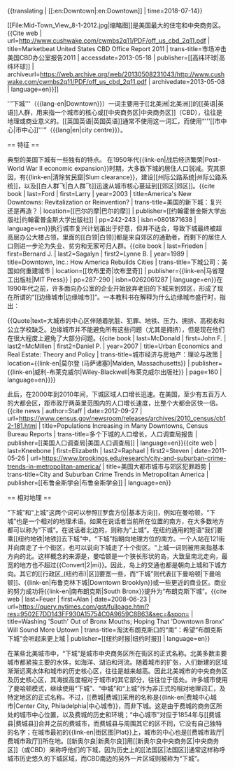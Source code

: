 {{translating | [[:en:Downtown|:en:Downtown]] | time=2018-07-14}}

[[File:Mid-Town_View_8-1-2012.jpg|缩略图]]是美国最大的住宅和中央商务区。<ref>{{Cite web | url=http://www.cushwake.com/cwmbs2q11/PDF/off_us_cbd_2q11.pdf | title=Marketbeat United States CBD Office Report 2011 | trans-title=市场冲击美国CBD办公室报告2011 | accessdate=2013-05-18 | publisher=[[高纬环球|高纬环球]] | archiveurl=https://web.archive.org/web/20130508231043/http://www.cushwake.com/cwmbs2q11/PDF/off_us_cbd_2q11.pdf | archivedate=2013-05-08 | language=en}}</ref>]]

'''下城'''（{{lang-en|Downtown}}）一词主要用于[[北美洲|北美洲]]的[[英语|英语]]人群，用来指一个城市的核心或[[中央商务区|中央商务区]]（CBD），往往是地理或商业意义的。[[英国英语|英国英语]]通常不使用这一词汇，而使用“'''[[市中心|市中心]]'''”（{{lang|en|city centre}}）。
<!--
== 历史 ==

=== 起源 ===
术语"市区"被认为已经创造了在 [[纽约|纽约市]]，在那里，这是在使用通过1830年代提到了原来的城市在海岛南端的 [[曼哈頓|曼哈顿]].<ref name="fogelson">Fogelson, p.10.</ref> 作为镇纽约长大成为一个城市，只有向它可以长在该岛是朝向北，进行上游从原来的解决办法，"起来"和"向下"的术语来自习惯法的地图设计在其中是 [[北|北]] 和下的是 [[南|南]]方。 因此，任何东西北的原镇成为被称为"[[曼哈顿上城|住宅区的]]"([[曼哈顿上城|上曼哈顿]])，并通常是一个住宅区，同时将原有城区 – 这也是纽约的唯一的主要中心的业务在时间 – 被称为"市区"([[曼哈顿下城|曼哈顿]]).
[[File:256_BROADWAY,_LOOKING_NORTH_FROM_BARCLAY_STREET._THE_POST_OFFICE_crop.jpg|左]] ([[曼哈頓|曼哈顿]])在1893年；以看 [[百老匯|百老汇]] 从巴克莱街]]
在19世纪后期，该期逐渐获得通过城市在 [[美国|美国]] 和 [[加拿大|加拿大]] 提到的历史中心的城市，这是最常见的是相同的 [[金融区|商业中心]] 的城市。 "住宅区"，也扩展，但是在较小的程度。 在这两种情况下，虽然，定向性的这两个词是丢失，因此，波士顿，可能指"市区"，即使它是北部他们在哪里。<ref name="fogelson11">Fogelson, p.11.</ref><blockquote class="" style="">市中心奠定南在底特律，但北克里夫兰，东圣路易斯，西在匹兹堡。 在波士顿，居民指出，在1880年，中心是在中心城市。 住宅区是北部市中心在辛辛那提，但南方中心在新奥尔良的旧金山。</blockquote>值得注意的是，"市区"是不是包括在字典迟至1880年代的。<ref name="fogelson2">Fogelson, p.12.</ref> 但是由1900年代早期，"市区"，是清楚确立为适当的期限在 [[美国英语|美国英语]] 对一个城市的中央商务区，虽然这个词是几乎不为人所知，在英国和西欧，在这里的表现形式，如"城市中心"， ''"le centre-ville"'' (法国), ''"el centro"'' (西班牙)中， ''"o中心"'' (葡萄牙)和 ''"das中心"'' (德国)都使用。 甚至作为迟早在20世纪英语的旅行作家认为有必要解释对他们的读者什么"市区"的意思。

虽然美国市中心缺乏法律定义的边界，往往是零部件的几个病房，大多数城市用作自己的基本功能区，位于市中心的不是困难的，因为它是这个地方那里所有的 [[有軌電車|街铁路]] 和高架铁路融合，以及 – 至少在大多数地方 – 那里的铁路终端进行。 这是位伟大的百货商店和酒店、以及剧院、俱乐部、歌舞厅和歌舞厅、以及在那里的摩天大楼建成后，技术完善。 这也是常见的，首先，只有部分城市，是电气化。 这也是地方街的拥挤是最糟糕的一个问题对这一方案从来没有真正发现的。<ref>Fogelson, pp.13, 188, 191</ref>
[[File:Rand_McNally_Building_1889_crop.jpg|缩略图]]
但最重要的是，市中心的地方，城市有没有其业务。 里面的小区，有时作为小为几百英亩，大部分的交易、销售和购买 – 零售和批发 – 在整个区域将采取的地方。 有中心的企业在其他地方周围的城市及其周围地区，但城市区域是主要的一个，真正的中央商务区。 和更多和更多的业务是市中心，那些有自己的家园有逐步推出，出售他们的财产和迁移到更安静的住宅区住宅区。<ref>Fogelson, pp.13-20</ref>

=== 摩天大楼 ===
在 [[摩天大樓|摩天大楼]] 将成为标志的市区。 之前发明的 [[升降机|电梯]] – 后来的高速电梯 – 建筑物被限制在高到大约六个故事，这是一个 ''事实上的'' 限制设定的数量的楼梯是假定的人将上升，但随着电梯，这一限制是破碎和建筑物开始建造了大约十六个故事。 什么有限，他们然后是厚度的砌需要在基举行的重建上。 作为该建筑有更高，厚度的砖石和所需的空间的电梯不允许足够的出租空间，使建设有利可图。 什么破灭了这种限制是明的第一铁然后将 钢架 建筑，在其建立的载荷进行的内部金属框架的骨架，其中砌 – 后来玻璃 – 只是挂掉的没有携带任何重量。

虽然第一次使用在芝加哥，钢架抓住了摩天大楼上最快地在纽约在1880年代，从那里蔓延到其他大部分的美国城市，在1890年代和1900年代的。 明显缺乏的一个高度限制的这类建设一个强烈的辩论是否其高度应该受到法律的限制，支持者和反对者的高度限制提出的许多论点支持他们的位置。 这个问题的高度限制也产生了深远的影响的性质的市中心本身：将它继续是一个浓缩核心，或者作为它的增长，将高度的限制迫使它传播出去到一个较大的区域。<ref name="fogelson114">Fogelson, pp.114-38</ref> 在短期内支持者的高度限制是成功的，在他们的努力。 通过1910年代中，大多数大型和中型城市有高度限制在效果上，与纽约 – 尽管有几个协调一致的努力来制定他们，费城底特律的匹兹堡和明尼阿波利斯正在显着的守的。<ref>Fogelson, pp.151-52</ref>
[[File:Lower_Manhattan_from_Helicopter.jpg|左]]，也称为 [[曼哈頓金融區|金融区]]，纽约城的原有的市中心]]
[[File:Philadelphia_skyline_from_south_street_bridge_crop.jpg|左]]
[[File:Chicago_(2551775794).jpg|左]]，(环)的第三大人口最多的市区是在美国]]

=== 区域划分 ===
最后，虽然，它不会是高度限制 ''本身'' 限制的摩天大楼，但全面的 [[土地使用分區|区域划分的法律]] 将设立的独立要求的不同部分城市，并将规范不仅高度的，但也是一个建筑物的体积的百分比很多的使用和光量的建筑物阻塞， 并且还将鼓励 [[街影|挫折]] ，以减少建筑物的大部分通过允许其他高度每脚的挫折 – 的确切金额取决于区域的建筑物。 纽约市是第一个做到这一点，有的 1916年的区域划分的决议，这是促使在良好的部分，通过建设的 公平建设 在1915年，有40个设施直面并没有遇到挫折，人们担心的市中心区成为一个迷宫的暗的街道上，它从来没有看到阳光。 什么更糟糕的是，至少对房地产的利益，建设甩了1.2亿平方英尺(有111,000人m<sup>2</sup>)的办公室空间是一个缓慢的房地产市场。 许多在房地产行业中，区域规划法》是一个例子的一个"合理的限制。"<ref>Fogelson, pp.160-66</ref> 一旦纽约通过了其法，其他城市之后，尽管拟议的区域划分的措施没有满足顽强抵抗在某些地方，往往是因为列入限制性过强的高度的限制，以及有时是因为整个概念的分区被视为不民主和毗邻 [[社会主义|社会主义]]的。<ref>Fogelson, pp.166-172</ref> 最终，一项示范法， 标准国家的区域划分的《授权法》 的1922年制定了为指导各城市希望制订区域规划条例，而现在的一部分，几乎每个美国城市。

=== 中央商务区 ===
在19世纪和20世纪初，市中心区 ''的'' 商业区的美国城市，但是开始围绕1920年代和1930年代，随着城市在继续增长的大小和人口，相互竞争的商业区开始出现的外部市中心边远地区。 这是时间的时期"[[中心商务区|中央商务区]]"开始出现或多或少等同于市区。 短语承认存在其他业务地区在城市，但分配给市中心的首要地位的"中央"，不仅在地域上，在许多城市，而且在重要的。 在许多情况下，市中心区域或者中心商业区本身开始增长，例如在曼哈顿在曼哈顿下城商业区和较新的一个市中心开始增加彼此相向的，<ref group="Notes">The movement of the two districts towards each other was stopped at first by the difficulty of building very tall buildings in the area between them, because the bedrock of [//en.wikipedia.org/wiki/Manhattan_schist Manhattan schist] was so deep there, and later by zoning regulations. In effect then, contemporary Manhattan has ''two'' "central business districts", the one in Lower Manhattan, usually referred to as the [//en.wikipedia.org/wiki/Financial_District,_Manhattan Financial District], and the one in midtown, usually called [//en.wikipedia.org/wiki/Midtown_Manhattan Midtown Manhattan]. "Downtown", therefore, is now primarily a direction, but can also be said to encompass most of Manhattan below [//en.wikipedia.org/wiki/Central_Park Central Park], even though this includes residential neighborhoods such as the [//en.wikipedia.org/wiki/Lower_East_Side Lower East Side], [//en.wikipedia.org/wiki/Greenwich_Village Greenwich Village], [//en.wikipedia.org/wiki/Chelsea,_Manhattan Chelsea], the [//en.wikipedia.org/wiki/Flatiron_District Flatiron District] – located around one of the city's very first "skyscrapers", the 22-story [//en.wikipedia.org/wiki/Flatiron_Building Flatiron Building], and [//en.wikipedia.org/wiki/Gramercy_Park Gramercy Park].</ref> 或在芝加哥市中心的扩展从 [[卢普区|环]] 跨 [[芝加哥河|芝加哥的河流]] 向 [[密歇根大街_(芝加哥)|密歇根大道]]上。 事实上，不稳定的中心是一个令人关切为商业和房地产利益，因为商业区拒绝留在那里已经，并将其位置在响应许多因素，虽然它一般停留相当紧凑 – 1930年代早期，即使是最大了不到2%的城市空间，最明显较小的 – 并且仍然是主要业务区的城市。<ref>Fogelson, pp.181-88</ref>

房地产的利益得到特别关切的倾向市中心的移动，因为市区了迄今为止最高的土地价值在每个城市。 一位评论员说，如果芝加哥的土地价值列为高度上的救济地图，循环将相当于高峰的喜马拉雅山相比较的其他城市。 1926年，芝加哥的中央商务区，占不到1％的城市，有20%的城市土地价值。 同样的关系是真在圣路易斯在20年代中期(20%)和洛杉矶1930年代初期(17%). 因此，当一个市区开始转变其地理位置，一些财产所有人都失去大量的金钱，而其他人会站获得。<ref>Fogelson, pp.185, 193</ref>

=== 权力下放 ===
一种方法，在其市中心改变自19世纪末的早在20世纪，工业企业开始撤离市中心移到周边城市，这意味着市中心的业务主要部分的迅速发展的 [[第三产业|服务部门]]的。 全新的公司随后的老年人，并且从来没有来到市中心，定居在边缘城市或城市地区。 工业区的发展在这些领域，它们有时会专门划为制造。 在那里，土地是大大低于市中心，财产税被降低，运输用品和成品产品更容易的不断堵塞象征性的市中心，并与改进的 [[电话|电话]] 系统，工业公司仍可能保持与他们的公司有业务与其他地方。 因此迁移，制造不再是一个重要部分的市中心的混合企业。<ref>Fogelson, pp.194-95</ref>

另一个部门，开始远离市中心甚至在20世纪伟大的文化机构：博物馆、交响乐厅，主要图书馆等。 不只是高成本的土地市中心的一个因素，但是这些机构希望较大块的土地比这里，使他们的建筑可以自己可以很容易地认为艺术作品。 组织，例如 [[大都會藝術博物館|大都会艺术博物馆]]， 纽约历史学会， [[美國自然史博物館|美国自然历史博物馆]] 和 [[紐約城市博物館|博物馆的纽约市]]，都在曼哈顿搬到了市中心，如没有 [[波士頓美術館|艺术博物馆]]， [[波士顿公共图书馆|波士顿公共图书馆]]， [[波士顿交响乐团|波士顿交响乐团演奏]]，并将 马萨诸塞州历史学会 在波士顿， [[克利夫蘭藝術博物館|克利夫兰艺术博物馆]]， 巴尔的摩的艺术博物馆的， 在 底特律的公共图书馆 和 底特律研究所的技术，大部分的文化机构在 [[匹兹堡|匹兹堡]]. 公众的反应，这些动物混合，有一些哀悼的损失的一种平衡的整体主义的市中心，而其他国家，特别是那些参与房地产的，看起来正在提供土地的文化机构抛在后面。<ref>Fogelson, pp.195-97</ref>
[[File:Downtown_LA.jpg|右]]]]
[[File:San_Francisco_(1).jpg|右]]]]
[[File:Boston_skyline_(5173948387)_crop.jpg|右]]
损失的主要文化机构的左边市中心作为一个主要专用于企业，但损失的另一个部门、零售商店、定义 ''类型'' 的业务，这样做是有的。 伟大的零售点像百货商店一直有的倾向于移动，接近居住区，以使它更易为其客户得到他们，但是1920年以后他们开始聚集在次要的业务地区的周边城市。 增长的连锁店，例如 [[杰西潘尼|J.C.彭尼]], F.W*伍尔沃斯的， 受美国消费者心理学协会 和 W.T.授权，促成了增加的重要性，偏远的购物区，开始畅销的那些零售商店留在了中心商业区，并引起那些商店开设分支机构在次区在尝试去那里的顾客，而不是让他们来市中心。<ref>Fogelson, pp.197-99</ref>

娱乐场所也促进了权力下放的商业影响的重要性和影响力的市中心和该中心商业区。 [[劇場藝術|剧院]]的、 [[歌舞杂耍表演|杂耍表演]] 的房屋、 [[舞廳|舞厅]] 和 [[夜總會|夜总会]] 已有主要位于市中心，与 [[尼克国际儿童频道|nickelodeons]] 扩散整个城市。 当膜成为占主导地位的媒介，以及展商开始建立 [[電影院|电影院]] 显示他们，他们在第一次建这些场所中心为好，但是，正如在零售商、连锁商，例如 洛斯 开始建设他们在地点方便地向广大观众，他们正在寻求；再次，这是一个问题，把他们的产品的人。 通过1920年代末，电影的房子以外的市中心远远超过那些在中央区。 不是所有的电影院在周边都是 宫殿中，但是，净效应是，中心没有再娱乐中心城市。<ref>Fogelson, p.200</ref>

与损失的制造业、主要文化机构、多的零售商在市及其损失的状况作为娱乐中心，中心有了很大改变。 它仍然是位置的银行、股票和初级商品交易所、法律和会计公司，总部主要的工业关注问题和公用事业、保险公司和广告机构，和在其范围继续建造新的和更高的摩天大楼的住房办事处、酒店、甚至是百货商场，但它仍然稳步地失去作为权力下放付出了代价。 其人口白天不是跟上人口增长的城市的周围，并且房产价值，同时继续上升，是不会上升一样快，在那些次要的业务地区。 市中心仍然是中央商务区，并仍然是最重要的领域这样做的业务和商务，但它不再是占主导地位，因为它曾经是。<ref>Fogelson, pp.198, 200-01</ref>

==== 原因和影响 ====
原因的权力下放，其减少重要的市中心生活的美国城市，已经归咎于许多因素，包括每个城市的正常增长模式；科技的进步喜欢的话，这使它更容易为企业对企业交往在一定距离，从而减少需要一种集中商业核心；上升的私人汽车，其中允许消费者去外围的业务地区更容易强劲增长，在电车票价; 继续问题的拥挤狭窄的街道市区。<ref>Fogelson, p.201</ref>

尽可能多的人不同意关于什么引起的权力下放，他们甚至不在协议有关权力下放如何能影响中心商业区，意见不同的方式，从相信，它将减少市中心的足够，它最终将只包括办事处和总部的企业巨头的信念，即权力下放将导致一个(或许是当之无愧)死亡的市中心完全不必要的，受害者在其困难的交通拥塞。 之间的那些人看到了一个降低该地区的影响，但不是充分的，足以防止它从剩余的"太阳报"，远离商业中心围绕着. 其他人怀疑是否有权力下放已为强烈的影响，因为它已记入。 职位采取这一中心是一个自然的部分演变的一个城市，或非自然结果的一个 ''事实上的'' 阴谋通过商人和业主，所以问题是什么权力下放会对市中心成为与该问题有关地区的合法性。<ref>Fogelson, pp.201-06; 216-17</ref>

权力下放还增加了发生率之间的竞争市中心和新兴的商业区。 在洛杉矶，例如，市中心和威尔希尔大道争夺统治地位，并在辛辛那提的竞争之间的旧市中心为中心的周围喷泉广场之一在运河街。 降低市中心通过权力下放导致这些战斗是在区域之间，现在是更多比较相等。<ref>Fogelson, pp.209-213</ref>

=== 大萧条 ===
像几乎每一个其他方面的美国生活的 大萧条 了重大影响国家的市区。 市中心只是来关闭的一个主要建筑热潮，其中大量的新的商业和办公室空间，酒店，百货商店已经建成。 通过1931年有89个建筑物的30故事或更多在曼哈顿之间，以及1925年和1931年，办公室空间几乎增加了一倍；在芝加哥，它几乎增加了75％，在费城的几乎三分之二，超过50％在新奥尔良和丹佛。 在1920年代，500,000额外的酒店客房都建在纽约，从1927年至1931年有84大的酒店在那里，增加了酒店的空间由两个分之二。

当繁荣已经结束，和抑郁症已经开始有其作用，从这个新的空间成为不需要的多余的。 所有者的较小的建筑物谁不能保持足够数量的住户支付的开销，撕毁了他们的建筑物，但wheeras在最近的过去，他们将被替换为更高的建筑物，现在他们成为一个和两个层停车库或地下层的停车场。 这些被广泛地称为"纳税人"，因为它们产生足够的收入的所有者很多支付的税款。 租金下降，有时多达30%，并且不支付租金增加。 即使使用的"纳税人"服务的商业空间，空缺率急剧上升的。 业主进入了默认和市区房地产失去了相当多的价值:25-30%在芝加哥 – 尽管值在城市的其他部分，包括边远地业务的地区，情况甚至更糟。
[[File:Aerial_views_of_the_Houston,_Texas,_28005u.jpg|左]]]]

[[File:Main_Street_North_Adams.jpg|左]]，人口的13 000人。 这种规模和风格是典型的许多小城市，在美国和加拿大。]]
百货商店被击中难；大多数管理，以保持他们的门打开，但很少有赚钱。 酒店其需要有大的工作人员，并要求高的占用率获得利润也深深影响；在曼哈顿酒店入住率下降，从1929年的70％至50％左右，在1933年。 房价被削减，收入下降，许多酒店关闭或拖欠。 到1934年，80％的酒店在曼哈顿拥有通过他们的债权人。<ref name="fogelson218">Fogelson, pp.218-21</ref>

=== 的恢复 ===
慢恢复的影响很大的抑郁症，始于1930年代中期，减速结束时1930年代，并加快了速度开始的 [[第二次世界大战|第二次世界大战]]，这样，通过的1940年代早期，该国大部分出抑郁症。 多余的商业空间开始使用，空缺率下降，百货商店的销售量上涨、酒店入住率上升，收入增加。<ref name="fogelson221">Fogelson, pp. 221-226</ref>

尽管这种恢复，白天的人口的国家的市区没有出现反弹。 例如，在芝加哥之间的1929年和1949年，城市的人口增长了7％，而整个大都市区的大约14％，但白天人口的循环只玫瑰的1/3的1%。 有一些例外，例如纽约市，这种模式的典型跨越美国城市，并被捆绑的减速的速率增长的城市自己。 城市，在美国的增长速度要慢得多，比在任何其他历史时期的国家，有些甚至丧失的人口。 大都市地区增长快于城市的内部，他们指示开始的十年中的 [[城市蔓延|城市扩张]]，但它们也增长较慢的速度比往常一样。 市中心还减少了白天的人口，因为人们现在走到离商业区，这是更接近家园的汽车，对他们的购物与娱乐、商业和工作。 增加使用汽车上的大众运输，也损坏的市中心，由于有轨电车线聚集在市中心，同时，道路又无处不在。 所有这些因素促成了较小的恢复市区相对于整个城市和大都市区。

另一个迹象，表明市中心不再作为中央到城市生活，因为他们曾经是包括减少部分零售贸易，发生了有相比周边业务领域，其中获益增长的连锁店，损害的大市百货商店而且，"纳税人"，其中许多人曾预计的消失一旦经济改进，仍然存在，甚至增加了数量。 在循环在芝加哥通过的1940年代早期，有18％的土地是空缺，或是用于停车场；在洛杉矶的同递字是25%以上。 需求，为商业空间是那么的光，它没有做出财政意义的建昂贵的新建筑，以及银行开始拒绝提供贷款用于这一目的， 修订 整个社区中心的业务bistrict的。-->

== 特征 ==

典型的美国下城有一些独有的特点。 在1950年代{{link-en|战后经济繁荣|Post–World War II economic expansion}}时期，大多数下城的居住人口锐减。究其原因，有{{link-en|清除贫民窟|Slum clearance}}，建设[[州际公路系统|州际公路系统]]，以及[[白人群飞|白人群飞]]迅速从城市核心蔓延到[[郊区|郊区]]。<ref>{{cite book | last=Ford | first=Larry | year=2003 | title=America's New Downtowns: Revitalization or Reinvention? | trans-title=美国的新下城：复兴还是再造？ | location=[[巴尔的摩|巴尔的摩]] | publisher=[[约翰霍普金斯大学出版社|约翰霍普金斯大学出版社]] | pp=242-243 | isbn=0801871638 | language=en}}</ref>执行城市复兴计划虽出于好意，但并不适合，导致下城最终被超高层办公大楼占领，里面的[[白领|白领]]都是来自郊区的通勤者，而剩下的居住人口则进一步沦为失业、贫穷和无家可归人群。<ref>{{cite book | last=Frieden | first=Bernard J. | last2=Sagalyn | first2=Lynne B. | year=1989 | title=Downtown, Inc.: How America Rebuilds Cities | trans-title=下城公司：美国如何重建城市 | location=[[坎布里奇|坎布里奇]] | publisher={{link-en|马省理工出版社|MIT Press}} | pp=287-290 | isbn=0262061287 | language=en}}</ref>在1990年代之前，许多面向办公室的企业开始放弃老旧的下城来到郊区，形成了现在所谓的“[[边缘城市|边缘城市]]”。一本教科书在解释为什么边缘城市盛行时，指出：

{{Quote|text=大城市的中心区伴随着肮脏、犯罪、地铁、压力、拥挤、高税收和公立学校缺乏。边缘城市并不能避免所有这些问题（尤其是拥挤），但是现在他们在很大程度上避免了大部分问题。<ref>{{cite book | last=McDonald | first=John F. | last2=McMillen | first2=Daniel P. | year=2007 | title=Urban Economics and Real Estate: Theory and Policy | trans-title=城市经济与房地产：理论与政策 | location={{link-en|莫尔登 (马萨诸塞)|Malden, Massachusetts}} | publisher={{link-en|威利-布莱克威尔|Wiley-Blackwell|布莱克威尔出版社}} | page=160 | language=en}}</ref>}}

此后，在2000年到2010年间，下城区域人口增长迅速。在美国，至少有五百万人的大都会区，距市政厅两英里范围内的人口增长速度，比整个大都会区快一倍。<ref>{{cite news | author=Staff | date=2012-09-27 | url=https://www.census.gov/newsroom/releases/archives/2010_census/cb12-181.html | title=Populations Increasing in Many Downtowns, Census Bureau Reports | trans-title=多个下城的人口增长，人口调查局报告 | publisher=[[美国人口调查局|美国人口调查局]] | language=en}}</ref><ref>{{cite web | last=Kneebone | first=Elizabeth | last2=Raphael | first2=Steven | date=2011-05-26 | url=https://www.brookings.edu/research/city-and-suburban-crime-trends-in-metropolitan-america/ | title=美国大都市城市与郊区犯罪趋势 | trans-title=City and Suburban Crime Trends in Metropolitan America | publisher=[[布鲁金斯学会|布鲁金斯学会]] | language=en}}</ref>

== 相对地理 ==

“下城”和“上城”这两个词可以参照[[罗盘方位|基本方向]]，例如在曼哈顿，“下城”也是一个相对的地理术语。如果在说话者当前所在位置的南方，在大多数地方都可以称为“下城”。在说话者北边的，则称为“上城”。在纽约通用的短语“我们要乘[[纽约地铁|地铁]]去下城”中，“下城”指朝向地理方位的南方。一个人站在121街并向南走了十个街区，也可以说向下城走了十个街区。“上城一词则被用来指基本方向的北。这样概念的来源是，曼哈顿是一个狭长形状的岛，大致呈南北走向，最宽的地方也不超过{{Convert|2|mi}}。因此，岛上的交通也都是朝向上城和下城方向。其它的[[行政区_(纽约市)|区]]要宽一些，而“下城”则代表[[下曼哈顿|下曼哈顿]]、{{link-en|布鲁克林下城|Downtown Brooklyn}}或一些更近的商业区。商业的努力成功将{{link-en|南布朗克斯|South Bronx}}提升为“布朗克斯下城”。<ref>{{cite web | last=Feuer | first=Alan | date=2008-06-23 | url=https://query.nytimes.com/gst/fullpage.html?res=9502E7DD143FF930A15754C0A9659C8B63&sec=&spon= | title=Washing 'South' Out of Bronx Mouths; Hoping That 'Downtown Bronx' Will Sound More Uptown | trans-title=淘汰布朗克斯口的“南”：希望“布朗克斯下城”会听起来更上城 | publisher=[[纽约时报|纽约时报]] | language=en}}</ref>

在某些北美城市中，“下城”是城市中央商务区所在街区的正式名称。北美多数主要城市都紧挨主要的水体，如海洋、湖泊和河流。随着城市的扩张，人们新建的区域渐渐远离水体和城市的历史核心区，往往是越来越高。因此北美城市的中央商务区及历史核心区，其海拔高度相对于城市的其它部分，往往位于低处。许多城市使用了曼哈顿模式，继续使用“下城”、“中城”和“上城”作为非正式的相对地理词汇，及特定地区的正式名称。不过，[[费城|费城]]采用的名称是{{link-en|费城中心城市|Center City, Philadelphia|中心城市}}，而非下城。这是由于费城的商务区所处的城市中心位置，以及费城的历史和环境；“中心城市”对应于1854年与[[费城县|费城县]]合并之前的费城市，而费城县与周围其它的区不同，它没有自己独特的名字；在城市最初的{{link-en|街区图|Plat}}上，城市的中心也是[[费城市政厅|费城市政厅]]所在地。[[新奥尔良|新奥尔良]]用[[新奥尔良中央商务区|中央商务区]]（或CBD）来称呼他们的下城，因为历史上的[[法国区|法国区]]通常这样称呼城市历史悠久的下城区域，而CBD南边的另外一片区域则被称为“下城”。
<!-- 
{{multiple image
| align     = right
| direction = vertical
| width     = 287
| header    = Canadian downtowns:
| header_align = center
| image1    = Financial District, Toronto.jpg
| caption1  = [[Downtown_Toronto|Financial District, Toronto]]
| image2    = Downtown Montreal seen from the Redpath Museum.png
| caption2  = Downtown Montreal, seen from [[McGill_University|McGill University]]
| image3    = Downtown Vancouver.jpg
| caption3  = [[Downtown_Vancouver|Downtown Vancouver]], Canada
| image4    = Downtown Calgary.jpg
| caption4  = [[Downtown_Calgary|Downtown Calgary]], Canada
}}

== 重大的市中心 ==

=== 美国 ===
(50个人口最多的美国城市)

<!--Please restrict to the 50 largest US cities--><!--
{{col-begin}}{{col-break}}
*[[Downtown_Albuquerque|Downtown Albuquerque]]
*[[Downtown_Atlanta|Downtown Atlanta]]
*[[Downtown_Austin|Downtown Austin]]
*[[Downtown_Baltimore|Downtown Baltimore]]
*[[Downtown_Boston|Downtown Boston]]
*[[Financial_District,_Boston|Financial District, Boston]]
*[[Charlotte_center_city|Uptown Charlotte]]
*[[Chicago_Loop|Chicago Loop]]
*[[Downtown_Cleveland|Downtown Cleveland]]
*[[Downtown_Colorado_Springs,_Colorado|Downtown Colorado Springs]]
*[[Downtown_Columbus,_Ohio|Downtown Columbus]]
*[[Downtown_Denver|Downtown Denver]]
*[[Downtown_Detroit|Downtown Detroit]]
{{col-break|gap=1em}}
*[[Downtown_Dallas|Downtown Dallas]]
*[[Downtown_El_Paso|Downtown El Paso]]
*[[Downtown_Fort_Worth|Downtown Fort Worth]]
*[[Fresno,_California#Downtown|Downtown Fresno]]
*[[Downtown_Houston|Downtown Houston]]
*[[Downtown_Indianapolis|Downtown Indianapolis]]
*[[Downtown_Jacksonville|Downtown Jacksonville]]
*[[Downtown_Kansas_City|Downtown Kansas City]]
*[[Downtown_Las_Vegas|Downtown Las Vegas]]
*[[Downtown_Long_Beach,_California|Downtown Long Beach]]
*[[Downtown_Los_Angeles|Downtown Los Angeles]]
*[[Downtown_Louisville,_Kentucky|Downtown Louisville]]
{{col-break|gap=1em}}
*[[Downtown_Memphis,_Tennessee|Downtown Memphis]]
*[[Downtown_Miami|Downtown Miami]]
*[[Neighborhoods_of_Milwaukee#Milwaukee.27s_Downtown|Downtown Milwaukee]]
*[[Midtown_Manhattan|Midtown Manhattan]], [[New_York_City|New York City]]
*[[Financial_District,_Manhattan|Financial District]], [[New_York_City|New York City]]
*[[Downtown_Brooklyn|Downtown Brooklyn]], [[New_York_City|New York City]]
*[[Central,_Minneapolis|Downtown Minneapolis]]
*[[Downtown_Nashville|Downtown Nashville]]
*[[Downtown_Oakland|Downtown Oakland]]
*[[Downtown_Oklahoma_City|Downtown Oklahoma City]]
*[[Center_City,_Philadelphia|Center City, Philadelphia]]
*[[Downtown_Phoenix|Downtown Phoenix]]
{{col-break|gap=1em}}
*[[Downtown_Portland|Downtown Portland]]
*[[Downtown_Raleigh,_North_Carolina|Downtown Raleigh]]
*[[Downtown_Sacramento|Downtown Sacramento]]
*[[Downtown_San_Antonio|Downtown San Antonio]]
*[[Downtown_San_Diego|Downtown San Diego]]
*[[Financial_District,_San_Francisco|Downtown San Francisco]]
*[[Downtown_San_Jose|Downtown San Jose]]
*[[Downtown_Seattle|Downtown Seattle]]
*[[Tucson,_Arizona#Downtown_and_Central_Tucson|Downtown Tucson]]
*[[Downtown_Tulsa,_Oklahoma|Downtown Tulsa]]
*[[Downtown,_Washington,_D.C.|Downtown, Washington, D.C.]]
*[[Downtown_Wichita|Downtown Wichita]]
{{col-end}}

=== 加拿大 ===

* 卡尔加里市中心
* 埃德蒙顿市中心
* 市中心哈利法克斯
* 蒙特利尔市中心
* 渥太华
* 市圣约翰
* [[多倫多市中心|多伦多市中心]]
* [[溫哥華市中心|温哥华市中心]]
* 维多利亚市中心
* 温尼伯市中心-->

== 在流行文化中 ==

* 大量描写“下城”或名叫“下城”的歌曲被创作出来，其中最有名的也许是那首1964年的歌，由{{link-en|托尼·哈奇|Tony Hatch}}创作，由[[佩图拉·克拉克|佩图拉·克拉克]]首次记录。克拉克的《{{link-en|下城 (佩图拉·克拉克歌曲)|Downtown (Petula Clark song)|下城}}》在全球取得了成功，位列[[告示牌百强单曲榜|告示牌百强单曲榜]]第一名和英国单曲榜第二名。不过，哈奇和克拉克都是英格兰人。
* 自1970年代开始，“下城”也用来描述许多不同风格的艺术和行为艺术，它们与曼哈顿下城的艺术家和场地有关，并且有别于主流艺术。这一广泛的分类涵盖了多种风格，如[[简约音乐|简约音乐]]、[[现代舞|现代舞]]与{{link-en|后现代舞|Postmodern dance}}、[[行为艺术|行为艺术]]、[[外外百老汇|外外百老汇]]剧院和各种风格的{{link-en|下城音乐|downtown music}}。“下城”艺术倾向于[[前卫|前卫]]和个人主义特质。

== 参见 ==

{{div col|3}}
* [[中央商务区|中央商务区]]
* [[同心圆模式|同心圆模式]]
* [[金融区|金融区]]
* [[边缘城市|边缘城市]]
* {{link-en|主商业街|High Street}}
* {{link-en|内城|Inner city}}
* [[大街|大街]]
* [[城市化|城市化]]
* [[城市蔓延|城市蔓延]]
{{div col end}}

== 参考文献 ==

=== 注释 ===

{{Reflist|group="Notes"}}

=== 引用 ===

{{Reflist|30em}}

=== 书目 ===

* {{cite book | last=Fogelson | first=Robert M. | year=2003 | title=Downtown: Its Rise and Fall, 1880-1950 | trans-title=下城：它的兴起与衰落，1880-1950 | location=[[纽黑文|纽黑文]] | publisher=[[耶鲁大学出版社|耶鲁大学出版社]] | isbn=0-300-09062-5 | language=en}}

[[Category:城市社區|Category:城市社區]]
[[Category:街區|Category:街區]]
[[Category:城市规划术语|Category:城市规划术语]]